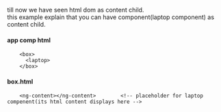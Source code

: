 till now we have seen html dom as content child.  
this example explain that you can have component(laptop component) as content child.

#### app comp html

        <box>
          <laptop>
        </box>


#### box.html

        <ng-content></ng-content>        <!-- placeholder for laptop compenent(its html content displays here -->
